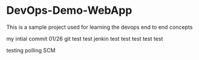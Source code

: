 # DevOps-Demo-WebApp
This is a sample project used for learning the devops end to end concepts

my intial commit 01/26
git test test
jenkin test test test test test

testing polling SCM
